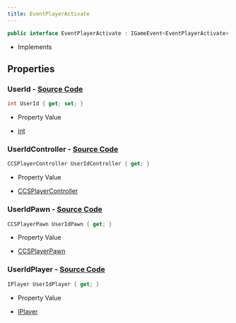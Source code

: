 ```yaml
---
title: EventPlayerActivate
---
```


```csharp
public interface EventPlayerActivate : IGameEvent<EventPlayerActivate>
```

- Implements

## Properties

### **UserId** - [Source Code](https://github.com/swiftly-solution/swiftlys2/blob/main/managed/src/SwiftlyS2.Generated/GameEvents/Interfaces/EventPlayerActivate.cs#L41)

```csharp
int UserId { get; set; }
```

- Property Value

- [int](https://learn.microsoft.com/dotnet/api/system.int32)

### **UserIdController** - [Source Code](https://github.com/swiftly-solution/swiftlys2/blob/main/managed/src/SwiftlyS2.Generated/GameEvents/Interfaces/EventPlayerActivate.cs#L23)

```csharp
CCSPlayerController UserIdController { get; }
```

- Property Value

- [CCSPlayerController](/docs/api/shared/schemadefinitions/ccsplayercontroller)

### **UserIdPawn** - [Source Code](https://github.com/swiftly-solution/swiftlys2/blob/main/managed/src/SwiftlyS2.Generated/GameEvents/Interfaces/EventPlayerActivate.cs#L30)

```csharp
CCSPlayerPawn UserIdPawn { get; }
```

- Property Value

- [CCSPlayerPawn](/docs/api/shared/schemadefinitions/ccsplayerpawn)

### **UserIdPlayer** - [Source Code](https://github.com/swiftly-solution/swiftlys2/blob/main/managed/src/SwiftlyS2.Generated/GameEvents/Interfaces/EventPlayerActivate.cs#L34)

```csharp
IPlayer UserIdPlayer { get; }
```

- Property Value

- [IPlayer](/docs/api/shared/players/iplayer)

